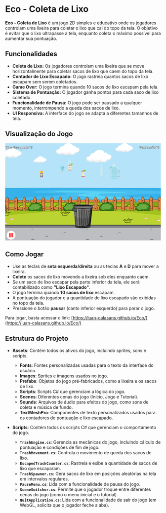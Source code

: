 
# Eco - Coleta de Lixo

**Eco - Coleta de Lixo** é um jogo 2D simples e educativo onde os jogadores controlam uma lixeira para coletar o lixo que cai do topo da tela. O objetivo é evitar que o lixo ultrapasse a tela, enquanto coleta o máximo possível para aumentar sua pontuação.

## Funcionalidades

- **Coleta de Lixo:** Os jogadores controlam uma lixeira que se move horizontalmente para coletar sacos de lixo que caem do topo da tela.
- **Contador de Lixo Escapado:** O jogo rastreia quantos sacos de lixo escapam sem serem coletados.
- **Game Over:** O jogo termina quando 10 sacos de lixo escapam pela tela.
- **Sistema de Pontuação:** O jogador ganha pontos para cada saco de lixo coletado.
- **Funcionalidade de Pausa:** O jogo pode ser pausado a qualquer momento, interrompendo a queda dos sacos de lixo.
- **UI Responsiva:** A interface do jogo se adapta a diferentes tamanhos de tela.

## Visualização do Jogo

![Visual do Jogo](game.png)  

## Como Jogar

- Use as teclas de **seta esquerda/direita** ou as teclas **A** e **D** para mover a lixeira.
- **Colete** os sacos de lixo movendo a lixeira sob eles enquanto caem.
- Se um saco de lixo escapar pela parte inferior da tela, ele será contabilizado como **"Lixo Escapado"**.
- O jogo termina quando **10 sacos de lixo** escapam.
- A pontuação do jogador e a quantidade de lixo escapado são exibidas no topo da tela.
- Pressione o botão **pausar** (canto inferior esquerdo) para parar o jogo.

Para jogar, basta acessar o link: [https://luan-calasans.github.io/Eco/](https://luan-calasans.github.io/Eco/)

## Estrutura do Projeto

- **Assets**: Contém todos os ativos do jogo, incluindo sprites, sons e scripts.
    - **Fonts**: Fontes personalizadas usadas para o texto da interface do usuário.
    - **Images**: Sprites e imagens usados no jogo.
    - **Prefabs**: Objetos do jogo pré-fabricados, como a lixeira e os sacos de lixo.
    - **Scripts**: Scripts C# que gerenciam a lógica do jogo.
    - **Scenes**: Diferentes cenas do jogo (Início, Jogo e Tutorial).
    - **Sounds**: Arquivos de áudio para efeitos do jogo, como sons de coleta e música de fundo.
    - **TextMeshPro**: Componentes de texto personalizados usados para os contadores de pontuação e lixo escapado.
  
- **Scripts**: Contém todos os scripts C# que gerenciam o comportamento do jogo.
    - **`TrashEngine.cs`**: Gerencia as mecânicas do jogo, incluindo cálculo de pontuação e condições de fim de jogo.
    - **`TrashMovement.cs`**: Controla o movimento de queda dos sacos de lixo.
    - **`EscapedTrashCounter.cs`**: Rastreia e exibe a quantidade de sacos de lixo que escaparam.
    - **`TrashSpawner.cs`**: Gera sacos de lixo em posições aleatórias na tela em intervalos regulares.
    - **`PauseMenu.cs`**: Lida com a funcionalidade de pausa do jogo.
    - **`SceneSwitcher.cs`**: Permite que o jogador troque entre diferentes cenas do jogo (como o menu inicial e o tutorial).
    - **`QuitApplication.cs`**: Lida com a funcionalidade de sair do jogo (em WebGL, solicita que o jogador feche a aba).
